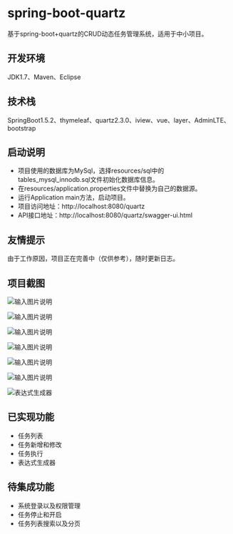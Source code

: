 # spring-boot-quartz

基于spring-boot+quartz的CRUD动态任务管理系统，适用于中小项目。


## 开发环境

JDK1.7、Maven、Eclipse

## 技术栈

SpringBoot1.5.2、thymeleaf、quartz2.3.0、iview、vue、layer、AdminLTE、bootstrap

## 启动说明
- 项目使用的数据库为MySql，选择resources/sql中的tables_mysql_innodb.sql文件初始化数据库信息。
- 在resources/application.properties文件中替换为自己的数据源。
- 运行Application main方法，启动项目。
- 项目访问地址：http://localhost:8080/quartz
- API接口地址：http://localhost:8080/quartz/swagger-ui.html

## 友情提示
由于工作原因，项目正在完善中（仅供参考），随时更新日志。

## 项目截图

![输入图片说明](https://gitee.com/uploads/images/2018/0331/181340_cfbf6c90_87650.png "1.png")

![输入图片说明](https://gitee.com/uploads/images/2018/0331/181347_8b91b864_87650.png "2.png")

![输入图片说明](https://gitee.com/uploads/images/2018/0331/181352_cfcdce10_87650.png "3.png")

![输入图片说明](https://gitee.com/uploads/images/2018/0331/181357_e41c9cd9_87650.png "4.png")

![输入图片说明](https://gitee.com/uploads/images/2018/0331/181403_b82f6edd_87650.png "5.png")

![输入图片说明](https://gitee.com/uploads/images/2018/0331/181409_b5623f27_87650.png "6.png")

![表达式生成器](https://gitee.com/uploads/images/2018/0402/180033_437a1186_87650.png "7.png")

## 已实现功能

- 任务列表
- 任务新增和修改
- 任务执行
- 表达式生成器

## 待集成功能

- 系统登录以及权限管理
- 任务停止和开启
- 任务列表搜索以及分页


